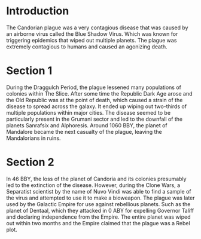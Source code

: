 # Introduction
The Candorian plague was a very contagious disease that was caused by an airborne virus called the Blue Shadow Virus.
Which was known for triggering epidemics that wiped out multiple planets.
The plague was extremely contagious to humans and caused an agonizing death.

# Section 1
During the Draggulch Period, the plague lessened many populations of colonies within The Slice.
After some time the Republic Dark Age arose and the Old Republic was at the point of death, which caused a strain of the disease to spread across the galaxy.
It ended up wiping out two-thirds of multiple populations within major cities.
The disease seemed to be particularly present in the Grumani sector and led to the downfall of the planets Sanrafsix and Alphoresis.
Around 1060 BBY, the planet of Mandalore became the next casualty of the plague, leaving the Mandalorians in ruins.



# Section 2
In 46 BBY, the loss of the planet of Candoria and its colonies presumably led to the extinction of the disease.
However, during the Clone Wars, a Separatist scientist by the name of Nuvo Vindi was able to find a sample of the virus and attempted to use it to make a bioweapon.
The plague was later used by the Galactic Empire for use against rebellious planets.
Such as the planet of Dentaal, which they attacked in 0 ABY for expelling Governor Taliff and declaring independence from the Empire.
The entire planet was wiped out within two months and the Empire claimed that the plague was a Rebel plot.